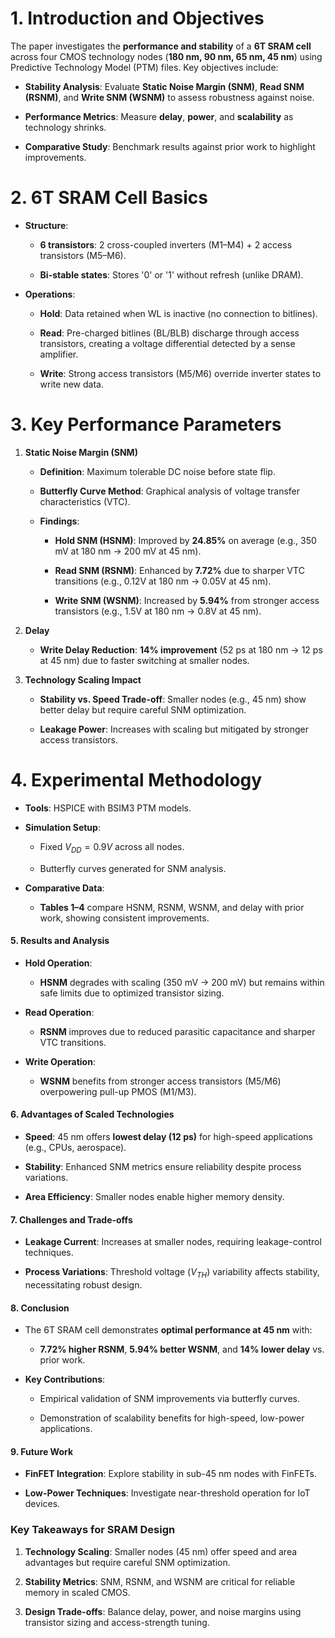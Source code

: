 
# **1. Introduction and Objectives**

The paper investigates the **performance and stability** of a **6T SRAM cell** across four CMOS technology nodes (**180 nm, 90 nm, 65 nm, 45 nm**) using Predictive Technology Model (PTM) files. Key objectives include:

- **Stability Analysis**: Evaluate **Static Noise Margin (SNM)**, **Read SNM (RSNM)**, and **Write SNM (WSNM)** to assess robustness against noise.
    
- **Performance Metrics**: Measure **delay**, **power**, and **scalability** as technology shrinks.
    
- **Comparative Study**: Benchmark results against prior work to highlight improvements.
    

# 2. 6T SRAM Cell Basics

- **Structure**:
    
    - **6 transistors**: 2 cross-coupled inverters (M1–M4) + 2 access transistors (M5–M6).
        
    - **Bi-stable states**: Stores '0' or '1' without refresh (unlike DRAM).
        
- **Operations**:
    
    - **Hold**: Data retained when WL is inactive (no connection to bitlines).
        
    - **Read**: Pre-charged bitlines (BL/BLB) discharge through access transistors, creating a voltage differential detected by a sense amplifier.
        
    - **Write**: Strong access transistors (M5/M6) override inverter states to write new data.
        

# 3. Key Performance Parameters

1. **Static Noise Margin (SNM)**
    
    - **Definition**: Maximum tolerable DC noise before state flip.
        
    - **Butterfly Curve Method**: Graphical analysis of voltage transfer characteristics (VTC).
        
    - **Findings**:
        
        - **Hold SNM (HSNM)**: Improved by **24.85%** on average (e.g., 350 mV at 180 nm → 200 mV at 45 nm).
            
        - **Read SNM (RSNM)**: Enhanced by **7.72%** due to sharper VTC transitions (e.g., 0.12V at 180 nm → 0.05V at 45 nm).
            
        - **Write SNM (WSNM)**: Increased by **5.94%** from stronger access transistors (e.g., 1.5V at 180 nm → 0.8V at 45 nm).
            
2. **Delay**
    
    - **Write Delay Reduction**: **14% improvement** (52 ps at 180 nm → 12 ps at 45 nm) due to faster switching at smaller nodes.
        
3. **Technology Scaling Impact**
    
    - **Stability vs. Speed Trade-off**: Smaller nodes (e.g., 45 nm) show better delay but require careful SNM optimization.
        
    - **Leakage Power**: Increases with scaling but mitigated by stronger access transistors.
        

# 4. Experimental Methodology

- **Tools**: HSPICE with BSIM3 PTM models.
    
- **Simulation Setup**:
    
    - Fixed $V_{DD}=0.9V$ across all nodes.
        
    - Butterfly curves generated for SNM analysis.
        
- **Comparative Data**:
    
    - **Tables 1–4** compare HSNM, RSNM, WSNM, and delay with prior work, showing consistent improvements.
        

#### **5. Results and Analysis**

- **Hold Operation**:
    
    - **HSNM** degrades with scaling (350 mV → 200 mV) but remains within safe limits due to optimized transistor sizing.
        
- **Read Operation**:
    
    - **RSNM** improves due to reduced parasitic capacitance and sharper VTC transitions.
        
- **Write Operation**:
    
    - **WSNM** benefits from stronger access transistors (M5/M6) overpowering pull-up PMOS (M1/M3).
        

#### **6. Advantages of Scaled Technologies**

- **Speed**: 45 nm offers **lowest delay (12 ps)** for high-speed applications (e.g., CPUs, aerospace).
    
- **Stability**: Enhanced SNM metrics ensure reliability despite process variations.
    
- **Area Efficiency**: Smaller nodes enable higher memory density.
    

#### **7. Challenges and Trade-offs**

- **Leakage Current**: Increases at smaller nodes, requiring leakage-control techniques.
    
- **Process Variations**: Threshold voltage ($V_{TH}$​) variability affects stability, necessitating robust design.
    

#### **8. Conclusion**

- The 6T SRAM cell demonstrates **optimal performance at 45 nm** with:
    
    - **7.72% higher RSNM**, **5.94% better WSNM**, and **14% lower delay** vs. prior work.
        
- **Key Contributions**:
    
    - Empirical validation of SNM improvements via butterfly curves.
        
    - Demonstration of scalability benefits for high-speed, low-power applications.
        

#### **9. Future Work**

- **FinFET Integration**: Explore stability in sub-45 nm nodes with FinFETs.
    
- **Low-Power Techniques**: Investigate near-threshold operation for IoT devices.
    

### **Key Takeaways for SRAM Design**

1. **Technology Scaling**: Smaller nodes (45 nm) offer speed and area advantages but require careful SNM optimization.
    
2. **Stability Metrics**: SNM, RSNM, and WSNM are critical for reliable memory in scaled CMOS.
    
3. **Design Trade-offs**: Balance delay, power, and noise margins using transistor sizing and access-strength tuning.